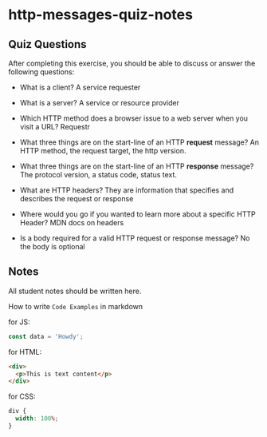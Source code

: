 # http-messages-quiz-notes

## Quiz Questions

After completing this exercise, you should be able to discuss or answer the following questions:

- What is a client?
  A service requester

- What is a server?
  A service or resource provider

- Which HTTP method does a browser issue to a web server when you visit a URL?
  Requestr

- What three things are on the start-line of an HTTP **request** message?
  An HTTP method, the request target, the http version.

- What three things are on the start-line of an HTTP **response** message?
  The protocol version, a status code, status text.

- What are HTTP headers?
  They are information that specifies and describes the request or response

- Where would you go if you wanted to learn more about a specific HTTP Header?
  MDN docs on headers

- Is a body required for a valid HTTP request or response message?
  No the body is optional

## Notes

All student notes should be written here.

How to write `Code Examples` in markdown

for JS:

```javascript
const data = 'Howdy';
```

for HTML:

```html
<div>
  <p>This is text content</p>
</div>
```

for CSS:

```css
div {
  width: 100%;
}
```
